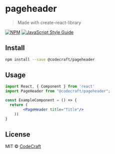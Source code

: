 # pageheader

> Made with create-react-library

[![NPM](https://img.shields.io/npm/v/@codecraft/pageheader.svg)](https://www.npmjs.com/package/@codecraft/pageheader) [![JavaScript Style Guide](https://img.shields.io/badge/code_style-standard-brightgreen.svg)](https://standardjs.com)

## Install

```bash
npm install --save @codecraft/pageheader
```

## Usage

```jsx
import React, { Component } from 'react'
import PageHeader from "@codecraft/pageheader";

const ExampleComponent = () => {
  return (
        <PageHeader title="Title"/>
    ))
}
```

## License

MIT © [CodeCraft](https://github.com/CodeCraft)
